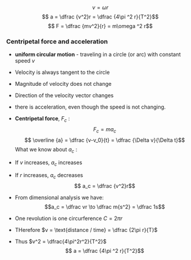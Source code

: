 $$ v = \omega r$$
$$ a = \dfrac {v^2}r = \dfrac {4\pi ^2 r}{T^2}$$
$$ F = \dfrac {mv^2}{r} = m\omega ^2 r$$
### Centripetal force and acceleration 

- **uniform circular motion** - traveling in a circle (or arc) with constant speed $v$
- Velocity is always tangent to the circle 
- Magnitude of velocity does not change
- Direction of the velocity vector changes
- there is acceleration, even though the speed is not changing. 
- **Centripetal force**, $F_c$ :
$$F_c = ma_c$$
$$ \overline {a} = \dfrac {v-v_0}{t} = \dfrac {\Delta v}{\Delta t}$$
What we know about $a_c$ :
- If $v$ increases, $a_c$ increases 
- If $r$ increases, $a_c$ decreases
$$ a_c = \dfrac {v^2}r$$

- From dimensional analysis we have:
$$a_c = \dfrac vr \to \dfrac m{s^2} = \dfrac 1s$$

- One revolution is one circurference $C = 2 \pi r$ 
- THerefore $v = \text{distance / time} = \dfrac {2\pi r}{T}$
- Thus $v^2 = \dfrac{4\pi^2r^2}{T^2}$
$$ a = \dfrac {4\pi ^2 r}{T^2}$$
